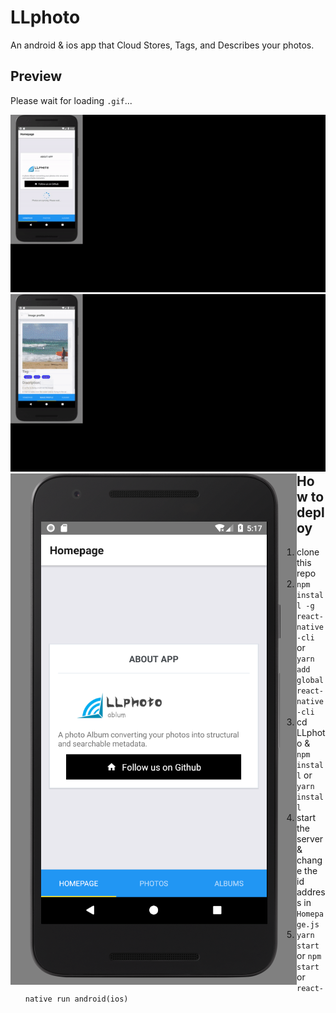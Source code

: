 # LLphoto
An android & ios app that Cloud Stores, Tags, and Describes your photos.

## Preview
Please wait for loading `.gif`...
<div style="float: left;"><img src="/pre1.gif" /></div>
<div style="float: left;"><img src="/pre2.gif" /></div>
<div style="float: left;"><img src="/pre3.jpg" /></div>

## How to deploy
1. clone this repo
2. `npm install -g react-native-cli` or `yarn add global react-native-cli`
3. cd LLphoto & `npm install` or `yarn install`
4. start the server & change the id address in `Homepage.js`
5. `yarn start` or `npm start` or `react-native run android(ios)`
